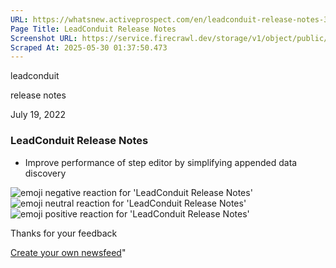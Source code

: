 ```yaml
---
URL: https://whatsnew.activeprospect.com/en/leadconduit-release-notes-34
Page Title: LeadConduit Release Notes
Screenshot URL: https://service.firecrawl.dev/storage/v1/object/public/media/screenshot-17f6585f-f5d7-4ab2-8948-c5a9c320b131.png
Scraped At: 2025-05-30 01:37:50.473
---
```

leadconduit





release notes



July 19, 2022

### LeadConduit Release Notes

- Improve performance of step editor by simplifying appended data discovery

![emoji negative reaction for 'LeadConduit Release Notes'](https://app.getbeamer.com/images/emojiNeg.svg)![emoji neutral reaction for 'LeadConduit Release Notes'](https://app.getbeamer.com/images/emojiNeut.svg)![emoji positive reaction for 'LeadConduit Release Notes'](https://app.getbeamer.com/images/emojiPos.svg)

Thanks for your feedback

[Create your own newsfeed](https://www.getbeamer.com/?ref=watermark_MErKJCnu12412_public&company=ActiveProspect&watermarkRef=create&utm_term=MErKJCnu12412&utm_content=ActiveProspect&utm_source=standalone&utm_medium=footer&utm_campaign=create)"

